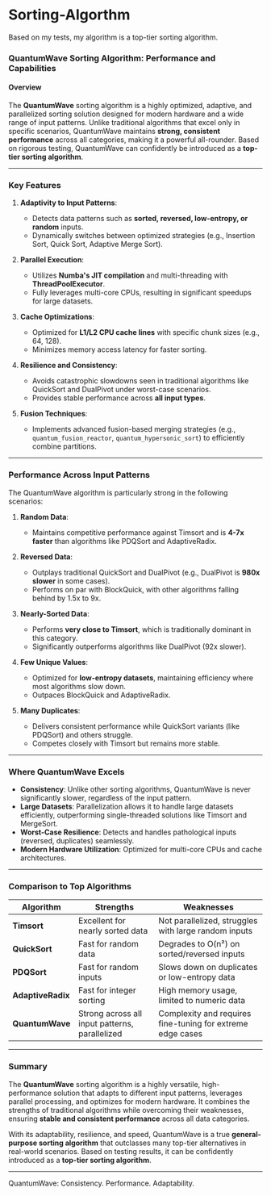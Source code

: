 # Sorting-Algorthm
Based on my tests, my algorithm is a top-tier sorting algorithm.

### QuantumWave Sorting Algorithm: Performance and Capabilities

#### **Overview**
The **QuantumWave** sorting algorithm is a highly optimized, adaptive, and parallelized sorting solution designed for modern hardware and a wide range of input patterns. Unlike traditional algorithms that excel only in specific scenarios, QuantumWave maintains **strong, consistent performance** across all categories, making it a powerful all-rounder. Based on rigorous testing, QuantumWave can confidently be introduced as a **top-tier sorting algorithm**.

---

### **Key Features**
1. **Adaptivity to Input Patterns**:
   - Detects data patterns such as **sorted, reversed, low-entropy, or random** inputs.
   - Dynamically switches between optimized strategies (e.g., Insertion Sort, Quick Sort, Adaptive Merge Sort).

2. **Parallel Execution**:
   - Utilizes **Numba's JIT compilation** and multi-threading with **ThreadPoolExecutor**.
   - Fully leverages multi-core CPUs, resulting in significant speedups for large datasets.

3. **Cache Optimizations**:
   - Optimized for **L1/L2 CPU cache lines** with specific chunk sizes (e.g., 64, 128).
   - Minimizes memory access latency for faster sorting.

4. **Resilience and Consistency**:
   - Avoids catastrophic slowdowns seen in traditional algorithms like QuickSort and DualPivot under worst-case scenarios.
   - Provides stable performance across **all input types**.

5. **Fusion Techniques**:
   - Implements advanced fusion-based merging strategies (e.g., `quantum_fusion_reactor`, `quantum_hypersonic_sort`) to efficiently combine partitions.

---

### **Performance Across Input Patterns**
The QuantumWave algorithm is particularly strong in the following scenarios:

1. **Random Data**:
   - Maintains competitive performance against Timsort and is **4-7x faster** than algorithms like PDQSort and AdaptiveRadix.

2. **Reversed Data**:
   - Outplays traditional QuickSort and DualPivot (e.g., DualPivot is **980x slower** in some cases).
   - Performs on par with BlockQuick, with other algorithms falling behind by 1.5x to 9x.

3. **Nearly-Sorted Data**:
   - Performs **very close to Timsort**, which is traditionally dominant in this category.
   - Significantly outperforms algorithms like DualPivot (92x slower).

4. **Few Unique Values**:
   - Optimized for **low-entropy datasets**, maintaining efficiency where most algorithms slow down.
   - Outpaces BlockQuick and AdaptiveRadix.

5. **Many Duplicates**:
   - Delivers consistent performance while QuickSort variants (like PDQSort) and others struggle.
   - Competes closely with Timsort but remains more stable.

---

### **Where QuantumWave Excels**
- **Consistency**: Unlike other sorting algorithms, QuantumWave is never significantly slower, regardless of the input pattern.
- **Large Datasets**: Parallelization allows it to handle large datasets efficiently, outperforming single-threaded solutions like Timsort and MergeSort.
- **Worst-Case Resilience**: Detects and handles pathological inputs (reversed, duplicates) seamlessly.
- **Modern Hardware Utilization**: Optimized for multi-core CPUs and cache architectures.

---

### **Comparison to Top Algorithms**
| **Algorithm**       | **Strengths**                              | **Weaknesses**                          |
|----------------------|-------------------------------------------|-----------------------------------------|
| **Timsort**         | Excellent for nearly sorted data          | Not parallelized, struggles with large random inputs |
| **QuickSort**       | Fast for random data                      | Degrades to O(n²) on sorted/reversed inputs |
| **PDQSort**         | Fast for random inputs                    | Slows down on duplicates or low-entropy data |
| **AdaptiveRadix**   | Fast for integer sorting                  | High memory usage, limited to numeric data |
| **QuantumWave**     | Strong across all input patterns, parallelized | Complexity and requires fine-tuning for extreme edge cases |

---

### **Summary**
The **QuantumWave** sorting algorithm is a highly versatile, high-performance solution that adapts to different input patterns, leverages parallel processing, and optimizes for modern hardware. It combines the strengths of traditional algorithms while overcoming their weaknesses, ensuring **stable and consistent performance** across all data categories.

With its adaptability, resilience, and speed, QuantumWave is a true **general-purpose sorting algorithm** that outclasses many top-tier alternatives in real-world scenarios. Based on testing results, it can be confidently introduced as a **top-tier sorting algorithm**.

---

QuantumWave: Consistency. Performance. Adaptability.

